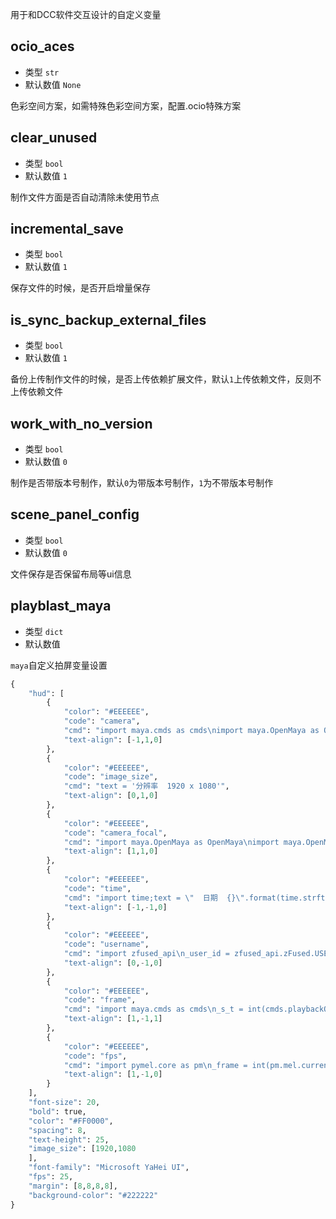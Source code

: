 用于和DCC软件交互设计的自定义变量

## ocio_aces
- 类型 `str`
- 默认数值 `None`

色彩空间方案，如需特殊色彩空间方案，配置.ocio特殊方案

## clear_unused
- 类型 `bool`
- 默认数值 `1`

制作文件方面是否自动清除未使用节点

## incremental_save
- 类型 `bool`
- 默认数值 `1`

保存文件的时候，是否开启增量保存

## is_sync_backup_external_files
- 类型 `bool`
- 默认数值 `1`

备份上传制作文件的时候，是否上传依赖扩展文件，默认`1`上传依赖文件，反则不上传依赖文件

## work_with_no_version
- 类型 `bool`
- 默认数值 `0`

制作是否带版本号制作，默认`0`为带版本号制作，`1`为不带版本号制作

## scene_panel_config
- 类型 `bool`
- 默认数值 `0`

文件保存是否保留布局等ui信息

## playblast_maya
- 类型 `dict`
- 默认数值 

`maya`自定义拍屏变量设置
```python
{
    "hud": [
        {
            "color": "#EEEEEE",
            "code": "camera",
            "cmd": "import maya.cmds as cmds\nimport maya.OpenMaya as OpenMaya\nimport maya.OpenMayaUI as OpenMayaUI\nview = OpenMayaUI.M3dView.active3dView()\ncamDag = OpenMaya.MDagPath()\nview.getCamera(camDag)\ncameraname =camDag.fullPathName().split('|')[-2]\ntext =u\"  相机  {}\".format(cameraname)\n",
            "text-align": [-1,1,0]
        },
        {
            "color": "#EEEEEE",
            "code": "image_size",
            "cmd": "text = '分辨率  1920 x 1080'",
            "text-align": [0,1,0]
        },
        {
            "color": "#EEEEEE",
            "code": "camera_focal",
            "cmd": "import maya.OpenMaya as OpenMaya\nimport maya.OpenMayaUI as OpenMayaUI\nview = OpenMayaUI.M3dView.active3dView()\ncamDag = OpenMaya.MDagPath()\nview.getCamera(camDag)\ncurrent_cam = camDag.fullPathName().split('|')[-1]\nfocal_length = cmds.getAttr(\"{}.focalLength\".format(current_cam))\ntext =u\"焦距  {:.2f}\".format(focal_length)  \n",
            "text-align": [1,1,0]
        },
        {
            "color": "#EEEEEE",
            "code": "time",
            "cmd": "import time;text = \"  日期  {}\".format(time.strftime('%Y/%m/%d', time.localtime()))",
            "text-align": [-1,-1,0]
        },
        {
            "color": "#EEEEEE",
            "code": "username",
            "cmd": "import zfused_api\n_user_id = zfused_api.zFused.USER_ID\n_user_handle = zfused_api.user.User(_user_id)\ntext = \"制作者  {}\".format(_user_handle.profile[\"NameEn\"])",
            "text-align": [0,-1,0]
        },
        {
            "color": "#EEEEEE",
            "code": "frame",
            "cmd": "import maya.cmds as cmds\n_s_t = int(cmds.playbackOptions(q = True, min = True))\n_e_t = int(cmds.playbackOptions(q = True, max = True))\n# _format = '%0' + str(len(str(_e_t))) + 'd'\n# _c_t = _format%int(cmds.currentTime(q = True))\n_c_t = int(cmds.currentTime(q = True))\ntext = u'帧数  %s|%s-%s'%(_c_t,_s_t,_e_t)  ",
            "text-align": [1,-1,1]
        },
        {
            "color": "#EEEEEE",
            "code": "fps",
            "cmd": "import pymel.core as pm\n_frame = int(pm.mel.currentTimeUnitToFPS())\ntext = \"帧率  %s\"%str(_frame)\n_s_t = int(cmds.playbackOptions(q = True, min = True))\n_e_t = int(cmds.playbackOptions(q = True, max = True))\n_c_t = int(cmds.currentTime(q = True))\ncontent_text = '帧数  %s|%s-%s'%(_c_t,_s_t,_e_t)  \n",
            "text-align": [1,-1,0]
        }
    ],
    "font-size": 20,
    "bold": true,
    "color": "#FF0000",
    "spacing": 8,
    "text-height": 25,
    "image_size": [1920,1080
    ],
    "font-family": "Microsoft YaHei UI",
    "fps": 25,
    "margin": [8,8,8,8],
    "background-color": "#222222"
}
```